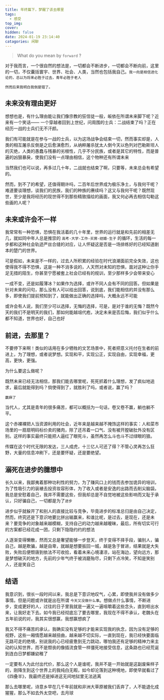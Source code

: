 ```yaml
---
title: 年终篇下，梦醒了该去哪里
tags:
  - 感受
top_img: 
cover: 
hidden: false
date: 2024-01-19 23:14:40
catagories: 闲聊 
---
```


> What do you mean by `forward` ?

<!-- <meting-js
    server="netease"
    type="song"
    autoplay="true"
    id="18126594">
</meting-js> -->

对于我而言，一个很自然的想法是，一切都会不断进步，一切都会不断向前，这里的一切，不仅囊括寰宇、世界、社会、人类，当然也包括我自己。`我一向是相信进化论的，总以为将来必胜于过去，青年必胜于老人`

```QUOTE
然而后来我明白我倒是错了。
```

## 未来没有理由更好

想想也是，有什么理由能让我们像宗教的狂信徒一般，皈依在所谓未来脚下呢？近来有一个笑话—— 一个穿越者回到上世纪，问周围的士兵：二战结束了吗？正在经历一战的士兵们无不汗颜。

我们有可能就是在参与一战的士兵，以为这场战争会结束一切，然而事实却是，人类的相互屠杀反倒是之后愈演愈烈，从纳粹屠杀犹太人倒今天以色列对巴勒斯坦人的灭绝，人类的愚蠢与残暴的劣根性，几乎不分民族，或者是其它的特性，而是普遍的凶狠暴戾，使我们没有一点理由相信，这个物种还有所谓未来

当然我们也可以说，再多过几十年，二战就也结束了啊，只要等，未来总会有希望的。

然而，到不了的希望，还值得期许吗，二百年后世界成为极乐净土，与我何干呢？难道要谈理想，谈我们的民族，我们的种族的赓续吗？这又与我何干呢？既然现世，至少是我将经历的现世得不到那些精致描绘的画面，我又何必再去相信勾勒这些画的人呢？

## 未来或许会不一样

我常常有一种恐惧，恐惧在我活着的几十年里，世界的运行就是和先前的相差无几，就如同中年人总是推崇的 `高考-大学-工作-买房-结婚-生子` 的循环，生活的每一步都和这种社会轨迹严丝合缝的对应，让人怀疑这是否是一场排练好的已经知道剧本的楚门的世界。

可是假如，未来是不一样的，过去人所积累的经验在时代浪潮面前完全失效，这也使得我不得不恐惧，这是一种不消多说的，人天然对未知的恐惧，面对这种让你手足无措的陌生，你甚至宁愿被套上社会已经有的规训，至少那样多少会带来安心

一成不变，还是如履薄冰？如果作为选择，或许不同人会有不同的回答。但如果是针对未来的问句，那么没有人可以给出回答，说到底，我们能相信的并没有那么多，即使我们提前预知到了，就能做出正确的选择吗，大概永远不可能

或许会有人说，我们至少可以选择，无悔的选择，可是，是对于谁的无悔？既然今天的我们不是明天的我们，那如何能越俎代庖，决定未来是否后悔，我们似乎什么都不知道，世界也好，自己也好

## 前进，去那里？

不要停下来啊！类似的话用在多少牺牲的文艺场景中，死者把意义托付在生者的前进上，为了理想，或者说梦想。实现和平，实现公正，实现自由，实现幸福，更高，更快，更强。

为什么要这么做呢？

既然未来已经无法相信，那我们能去哪里呢，死死抓着什么理想，发了疯似地追求，最后就能得到吗？倘使得到了，就胜利了吗，或者说，赢了吗？

```QUOTE
赢麻了
```

当代人，尤其是青年的很多痛苦，都可以概括为一句话，卷又卷不赢，躺也躺不平。

这个赤裸裸把人当资源利用的社会，近年来是越来越不掩饰这样的事实：人和菜市场里的一扇扇明码标价卖的猪肉，除了还吊着一口气、没有被开膛破肚外没有区别。这样的事实最终只能把人逼红了眼死斗，虽然再怎么斗也斗不过绿眼的狼。

传媒在这个时代无限的发达，三人成虎，十三亿人可还了得？不管心灵再怎么狂野，大量的信息冲刷下，还是要怀疑，还是要绝望。

## 溺死在进步的臆想中

长久以来，我鄙夷着那种功利性的努力，为了赚风口上的钱而去参加诡异的培训，为了性吸引力的装裱去投资妆容形体，为了收入或者是安逸的出路而去削尖脑袋。我总是安慰着自己，我并不需要这些，但我却总是不自觉地被这些影响而又耻于承认，只好骗自己，一切都是为了`进步`

进步似乎就躲开了和别人的直接比较与竞争，毕竟进步的标准总归是由自己决定，然而，终究还是下意识地要比拼出输赢来，和谁比呢，是过去，是现在，还是未来？要竞争的对象越来越模糊，支持自己的动力越来越暧昧，最后，所有切实可行的方案都已经花成一团，只剩下隐隐约约的想法

人逐渐变得懒散，然而又总是奢望能够一步登天，终于变得不择手段，骗别人，骗自己，越是欺骗，越是自卑，就越是想要扳回一城，越是急于冒进，结果就是大失败，失败后便颓唐到依法不可收拾，看着未来心境凄凉，站在海边，望向远方，那是梦想破灭的地方，先前的少年气终于被消磨殆尽，只剩下点冷笑，不知是笑别人，还是笑自己

## 结语

我意识到，很长一段时间以来，我总是下意识地叹气，心累，即使我并没有做多少事情。但是问题或许就是出在所谓 `今天又没做什么事`。想做点什么事情，不断进步，变成更好的人，过往的日子里我就是一遍又一遍咀嚼着这些念头，直到咂出水来，让我好走下去。如今我已经彻底忘了要去哪里，我现在不得不承认，老魏头在五年前说的对，我其实很想赢，我想赢想疯了

我又不得不痛苦的承认，我确实没有足够的才能来实现我的执念，因为没有足够的视野，这些一厢情愿越来越扭曲，越来越不切实际，一直到现在，我已经快要面临无路可走的绝境，别说我的心已经疲惫到无力跳动，哪怕我还有足够的精神力来主动的认知世界，而不是颓丧的像插流食管一样僵死地接受信息，这条路也已经荒诞到连白日梦都嫌幼稚了

一定要有人为此付出代价，那么这个人是谁呢，我并不是一开始就是这副废柴样子的，刚降生到这个世界上的我纯白无暇，如今却沦落到这种境地，即使早就看过了 《四叠半》，我最终还是掉进这无间地狱里无法逃离

那么去哪里呢，诗意乡早在几千年前就和非洲大草原被我们丢弃了，人不能退化成猩猩，那么不如去外太空吧，去月球
